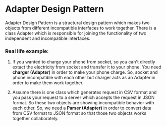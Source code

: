 # Adapter Design Pattern

Adapter Design Pattern is a structural design pattern which makes two objects from different incompatible interfaces to work together.
There is a class Adapter which is responsible for joining the functionality of two independent and incompatible interfaces.

### Real life example:

1. If you wanted to charge your phone from socket, so you can't directly extact the electricity from socket and transfer it to your phone. You need **charger (Adapter)** in order to make your phone charge. So, socket and phone incompatible with each other but charger acts as an Adapter in order to make them work together.

2. Assume there is one class which generates request in CSV format and you pass your request to a server which accepts the request in JSON format. So these two objects are showing incompatible behavior with each other. So, we need a **Parser (Adapter)** in order to convert data from CSV format to JSON format so that those two objects works together collaborately.